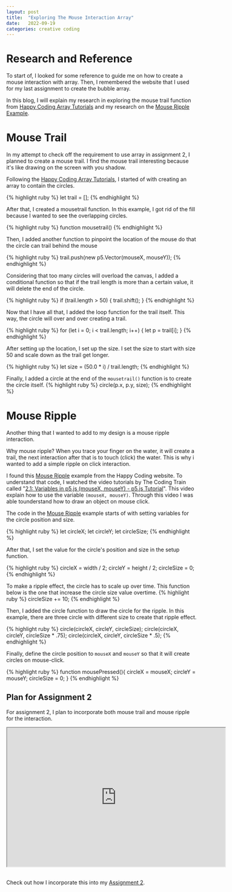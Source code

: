 ```yaml
---
layout: post
title:  "Exploring The Mouse Interaction Array"
date:   2022-09-19
categories: creative coding
---
```


# Research and Reference
To start of, I looked for some reference to guide me on how to create a mouse interaction with array. Then, I remembered the website that I used for my last assignment to create the bubble array. 

In this blog, I will explain my research in exploring the mouse trail function from [Happy Coding Array Tutorials][happycoding-array] and my research on the [Mouse Ripple Example][happycoding-mouseripple].

# Mouse Trail
In my attempt to check off the requirement to use array in assignment 2, I planned to create a mouse trail. I find the mouse trail interesting because it's like drawing on the screen with you shadow.

Following the [Happy Coding Array Tutorials][happycoding-array], I started of with creating an array to contain the circles. 

{% highlight ruby %}
let trail = [];
{% endhighlight %}

After that, I created a mousetrail function. In this example, I got rid of the fill because I wanted to see the overlapping circles. 

{% highlight ruby %}
function mousetrail() 
{% endhighlight %}

Then, I added another function to pinpoint the location of the mouse do that the circle can trail behind the mouse

{% highlight ruby %}
  trail.push(new p5.Vector(mouseX, mouseY));
{% endhighlight %}

Considering that too many circles will overload the canvas, I added a conditional function so that if the trail length is more than a certain value, it will delete the end of the circle.

{% highlight ruby %}
  if (trail.length > 50) {
    trail.shift();
  }
{% endhighlight %}

Now that I have all that, I added the loop function for the trail itself. This way, the circle will over and over creating a trail.

{% highlight ruby %}
  for (let i = 0; i < trail.length; i++) {
    let p = trail[i];
  }
{% endhighlight %}

After setting up the location, I set up the size. I set the size to start with size 50 and scale down as the trail get longer. 

{% highlight ruby %}
  let size = (50.0 * i) / trail.length;
{% endhighlight %}

Finally, I added a circle at the end of the `mousetrail()` function is to create the circle itself.
{% highlight ruby %}
 circle(p.x, p.y, size);
{% endhighlight %}

# Mouse Ripple
Another thing that I wanted to add to my design is a mouse ripple interaction. 

Why mouse ripple? When you trace your finger on the water, it will create a trail, the next interaction after that is to touch (click) the water. This is why i wanted to add a simple ripple on click interaction.

I found this [Mouse Ripple][happycoding-mouseripple] example from the Happy Coding website. To understand that code, I watched the video tutorials by The Coding Train called "[2.1: Variables in p5.js (mouseX, mouseY) - p5.js Tutorial][thecodingtrain-variable]". This video explain how to use the variable `(mouseX, mouseY)`. Through this video I was able tounderstand how to draw an object on mouse click.

The code in the [Mouse Ripple][happycoding-mouseripple] example starts of with setting variables for the circle position and size.

{% highlight ruby %}
let circleX;
let circleY;
let circleSize;
{% endhighlight %}

After that, I set the value for the circle's position and size in the setup function.

{% highlight ruby %}
circleX = width / 2;
circleY = height / 2;
circleSize = 0;
{% endhighlight %}

To make a ripple effect, the circle has to scale up over time. This function below is the one that increase the circle size value overtime.
{% highlight ruby %}
circleSize += 10;
{% endhighlight %}

Then, I added the circle function to draw the circle for the ripple. In this example, there are three circle with different size to create that ripple effect.

{% highlight ruby %}
circle(circleX, circleY, circleSize);
circle(circleX, circleY, circleSize * .75);
circle(circleX, circleY, circleSize * .5);
{% endhighlight %}

Finally, define the circle position to `mouseX` and `mouseY` so that it will create circles on mouse-click.

{% highlight ruby %}
function mousePressed(){
  circleX = mouseX;
  circleY = mouseY;
  circleSize = 0;
}
{% endhighlight %}

## Plan for Assignment 2
For assignment 2, I plan to incorporate both mouse trail and mouse ripple for the interaction.

<div align ="center">
  <iframe width="576" height="366" src="http://digitalmedia.rmit.edu.au/~s3862934/creativecoding_assignment2_research/mouseinteraction.html"></iframe>
</div>
<br>

Check out how I incorporate this into my [Assignment 2][assignment2].

[happycoding-array]: https://happycoding.io/tutorials/p5js/array-functions 
[happycoding-mouseripple]: https://happycoding.io/examples/p5js/input/mouse-ripple 
[thecodingtrain-variable]: https://youtu.be/7A5tKW9HGoM

[assignment2]: https://reilivia.github.io/creative/coding/2022/08/21/assignment-2-documentation.html 
